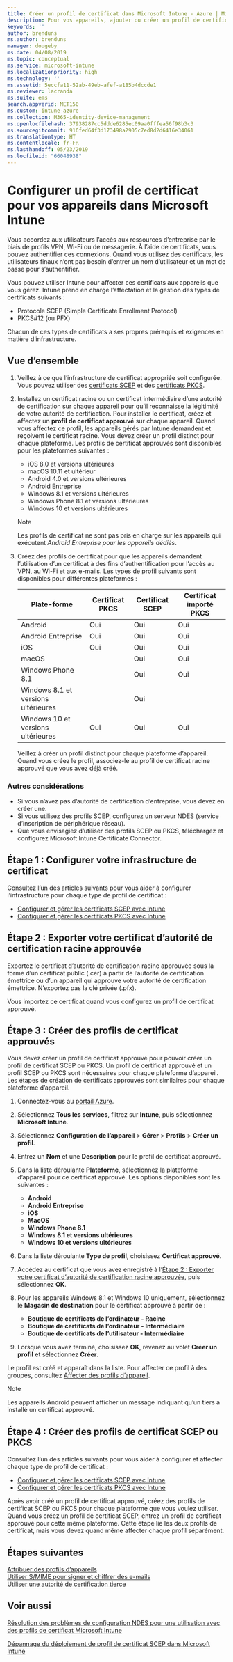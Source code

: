 ```yaml
---
title: Créer un profil de certificat dans Microsoft Intune - Azure | Microsoft Docs
description: Pour vos appareils, ajouter ou créer un profil de certificat en configurant un environnement de certificat SCEP ou PKCS, exporter le certificat public, créer le profil dans le portail Azure, puis affecter SCEP ou PKCS aux profils de certificat dans Microsoft Intune dans le portail Azure
keywords: ''
author: brenduns
ms.author: brenduns
manager: dougeby
ms.date: 04/08/2019
ms.topic: conceptual
ms.service: microsoft-intune
ms.localizationpriority: high
ms.technology: ''
ms.assetid: 5eccfa11-52ab-49eb-afef-a185b4dccde1
ms.reviewer: lacranda
ms.suite: ems
search.appverid: MET150
ms.custom: intune-azure
ms.collection: M365-identity-device-management
ms.openlocfilehash: 37938287cc5ddde6285ec09aa0fffea56f98b3c3
ms.sourcegitcommit: 916fed64f3d173498a2905c7ed8d2d6416e34061
ms.translationtype: HT
ms.contentlocale: fr-FR
ms.lasthandoff: 05/23/2019
ms.locfileid: "66048938"
---
```

# <a name="configure-a-certificate-profile-for-your-devices-in-microsoft-intune"></a>Configurer un profil de certificat pour vos appareils dans Microsoft Intune

Vous accordez aux utilisateurs l’accès aux ressources d’entreprise par le biais de profils VPN, Wi-Fi ou de messagerie. À l’aide de certificats, vous pouvez authentifier ces connexions. Quand vous utilisez des certificats, les utilisateurs finaux n’ont pas besoin d’entrer un nom d’utilisateur et un mot de passe pour s’authentifier.

Vous pouvez utiliser Intune pour affecter ces certificats aux appareils que vous gérez. Intune prend en charge l’affectation et la gestion des types de certificats suivants :

- Protocole SCEP (Simple Certificate Enrollment Protocol)
- PKCS#12 (ou PFX)

Chacun de ces types de certificats a ses propres prérequis et exigences en matière d’infrastructure.


## <a name="overview"></a>Vue d’ensemble

1. Veillez à ce que l’infrastructure de certificat appropriée soit configurée. Vous pouvez utiliser des [certificats SCEP](certificates-scep-configure.md) et des [certificats PKCS](certficates-pfx-configure.md).

2. Installez un certificat racine ou un certificat intermédiaire d’une autorité de certification sur chaque appareil pour qu’il reconnaisse la légitimité de votre autorité de certification. Pour installer le certificat, créez et affectez un **profil de certificat approuvé** sur chaque appareil. Quand vous affectez ce profil, les appareils gérés par Intune demandent et reçoivent le certificat racine. Vous devez créer un profil distinct pour chaque plateforme. Les profils de certificat approuvés sont disponibles pour les plateformes suivantes :

    - iOS 8.0 et versions ultérieures
    - macOS 10.11 et ultérieur
    - Android 4.0 et versions ultérieures
    - Android Entreprise  
    - Windows 8.1 et versions ultérieures
    - Windows Phone 8.1 et versions ultérieures
    - Windows 10 et versions ultérieures

    > [!NOTE]  
    > Les profils de certificat ne sont pas pris en charge sur les appareils qui exécutent *Android Entreprise pour les appareils dédiés*.

3. Créez des profils de certificat pour que les appareils demandent l’utilisation d’un certificat à des fins d’authentification pour l’accès au VPN, au Wi-Fi et aux e-mails. Les types de profil suivants sont disponibles pour différentes plateformes :  

   | Plate-forme     |Certificat PKCS|Certificat SCEP| Certificat importé PKCS | 
   |--------------|----------------|----------------|-------------------|
   | Android                | Oui    | Oui    | Oui    |
   | Android Entreprise     | Oui    | Oui    | Oui    |
   | iOS                    | Oui    | Oui    | Oui    |
   | macOS                  |        | Oui    | Oui    |
   | Windows Phone 8.1      |        | Oui    | Oui    |
   | Windows 8.1 et versions ultérieures  |        | Oui    |        |
   | Windows 10 et versions ultérieures   | Oui    | Oui    | Oui    |

   Veillez à créer un profil distinct pour chaque plateforme d’appareil. Quand vous créez le profil, associez-le au profil de certificat racine approuvé que vous avez déjà créé.

### <a name="further-considerations"></a>Autres considérations

- Si vous n’avez pas d’autorité de certification d’entreprise, vous devez en créer une.
- Si vous utilisez des profils SCEP, configurez un serveur NDES (service d’inscription de périphérique réseau).
- Que vous envisagiez d’utiliser des profils SCEP ou PKCS, téléchargez et configurez Microsoft Intune Certificate Connector.


## <a name="step-1-configure-your-certificate-infrastructure"></a>Étape 1 : Configurer votre infrastructure de certificat

Consultez l’un des articles suivants pour vous aider à configurer l’infrastructure pour chaque type de profil de certificat :

- [Configurer et gérer les certificats SCEP avec Intune](certificates-scep-configure.md)
- [Configurer et gérer les certificats PKCS avec Intune](certficates-pfx-configure.md)


## <a name="step-2-export-your-trusted-root-ca-certificate"></a>Étape 2 : Exporter votre certificat d’autorité de certification racine approuvée

Exportez le certificat d’autorité de certification racine approuvée sous la forme d’un certificat public (.cer) à partir de l’autorité de certification émettrice ou d’un appareil qui approuve votre autorité de certification émettrice. N’exportez pas la clé privée (.pfx).

Vous importez ce certificat quand vous configurez un profil de certificat approuvé.

## <a name="step-3-create-trusted-certificate-profiles"></a>Étape 3 : Créer des profils de certificat approuvés
Vous devez créer un profil de certificat approuvé pour pouvoir créer un profil de certificat SCEP ou PKCS. Un profil de certificat approuvé et un profil SCEP ou PKCS sont nécessaires pour chaque plateforme d’appareil. Les étapes de création de certificats approuvés sont similaires pour chaque plateforme d’appareil.

1. Connectez-vous au [portail Azure](https://portal.azure.com).
2. Sélectionnez **Tous les services**, filtrez sur **Intune**, puis sélectionnez **Microsoft Intune**.
3. Sélectionnez **Configuration de l’appareil** > **Gérer** > **Profils** > **Créer un profil**.
4. Entrez un **Nom** et une **Description** pour le profil de certificat approuvé.
5. Dans la liste déroulante **Plateforme**, sélectionnez la plateforme d’appareil pour ce certificat approuvé. Les options disponibles sont les suivantes :

    - **Android**
    - **Android Entreprise**
    - **iOS**
    - **MacOS**
    - **Windows Phone 8.1**
    - **Windows 8.1 et versions ultérieures**
    - **Windows 10 et versions ultérieures**

6. Dans la liste déroulante **Type de profil**, choisissez **Certificat approuvé**.
7. Accédez au certificat que vous avez enregistré à l’[Étape 2 : Exporter votre certificat d’autorité de certification racine approuvée](#step-2-export-your-trusted-root-ca-certificate), puis sélectionnez **OK**.
8. Pour les appareils Windows 8.1 et Windows 10 uniquement, sélectionnez le **Magasin de destination** pour le certificat approuvé à partir de :

    - **Boutique de certificats de l’ordinateur - Racine**
    - **Boutique de certificats de l’ordinateur - Intermédiaire**
    - **Boutique de certificats de l’utilisateur - Intermédiaire**

9. Lorsque vous avez terminé, choisissez **OK**, revenez au volet **Créer un profil** et sélectionnez **Créer**.

Le profil est créé et apparaît dans la liste. Pour affecter ce profil à des groupes, consultez [Affecter des profils d’appareil](device-profile-assign.md).

   >[!NOTE]
   > Les appareils Android peuvent afficher un message indiquant qu’un tiers a installé un certificat approuvé.

## <a name="step-4-create-scep-or-pkcs-certificate-profiles"></a>Étape 4 : Créer des profils de certificat SCEP ou PKCS

Consultez l’un des articles suivants pour vous aider à configurer et affecter chaque type de profil de certificat :

- [Configurer et gérer les certificats SCEP avec Intune](certificates-scep-configure.md)
- [Configurer et gérer les certificats PKCS avec Intune](certficates-pfx-configure.md)

Après avoir créé un profil de certificat approuvé, créez des profils de certificat SCEP ou PKCS pour chaque plateforme que vous voulez utiliser. Quand vous créez un profil de certificat SCEP, entrez un profil de certificat approuvé pour cette même plateforme. Cette étape lie les deux profils de certificat, mais vous devez quand même affecter chaque profil séparément.

## <a name="next-steps"></a>Étapes suivantes
[Attribuer des profils d’appareils](device-profile-assign.md)  
[Utiliser S/MIME pour signer et chiffrer des e-mails](certificates-s-mime-encryption-sign.md)  
[Utiliser une autorité de certification tierce](certificate-authority-add-scep-overview.md)

## <a name="see-also"></a>Voir aussi

[Résolution des problèmes de configuration NDES pour une utilisation avec des profils de certificat Microsoft Intune](https://support.microsoft.com/help/4459540)

[Dépannage du déploiement de profil de certificat SCEP dans Microsoft Intune](https://support.microsoft.com/help/4457481)
